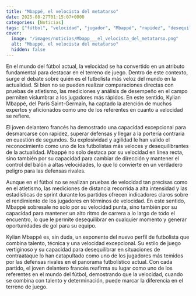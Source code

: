 ```yaml
---
title: "Mbappé, el velocista del metatarso"
date: 2025-08-27T01:15:07+0000
categories: [Noticias]
tags: ["fútbol", "velocidad", "jugador", "Mbappé", "rapidez", "desequilibrante", "rendimiento"]
cover:
  image: "/images/noticias/Mbapp___el_velocista_del_metatarso.png"
  alt: "Mbappé, el velocista del metatarso"
  hidden: false
---
```


En el mundo del fútbol actual, la velocidad se ha convertido en un atributo fundamental para destacar en el terreno de juego. Dentro de este contexto, surge el debate sobre quién es el futbolista más veloz del mundo en la actualidad. Si bien no se pueden realizar comparaciones directas con pruebas de atletismo, las mediciones y análisis de desempeño en el campo permiten vislumbrar a los jugadores más rápidos. En este sentido, Kylian Mbappé, del París Saint-Germain, ha captado la atención de muchos expertos y aficionados como uno de los referentes en cuanto a velocidad se refiere.

El joven delantero francés ha demostrado una capacidad excepcional para desmarcarse con rapidez, superar defensas y llegar a la portería contraria en cuestión de segundos. Su explosividad y agilidad le han valido el reconocimiento como uno de los futbolistas más veloces y desequilibrantes de la actualidad. Mbappé no solo destaca por su velocidad en línea recta, sino también por su capacidad para cambiar de dirección y mantener el control del balón a altas velocidades, lo que lo convierte en un verdadero peligro para las defensas rivales.

Aunque en el fútbol no se realizan pruebas de velocidad tan precisas como en el atletismo, las mediciones de distancia recorrida a alta intensidad y las estadísticas de sprint durante los partidos ofrecen indicadores claros sobre el rendimiento de los jugadores en términos de velocidad. En este sentido, Mbappé sobresale no solo por su velocidad punta, sino también por su capacidad para mantener un alto ritmo de carrera a lo largo de todo el encuentro, lo que le permite desequilibrar en cualquier momento y generar oportunidades de gol para su equipo.

Kylian Mbappé es, sin duda, un exponente del nuevo perfil de futbolista que combina talento, técnica y una velocidad excepcional. Su estilo de juego vertiginoso y su capacidad para desequilibrar en situaciones de contraataque lo han catapultado como uno de los jugadores más temidos por las defensas rivales en el panorama futbolístico actual. Con cada partido, el joven delantero francés reafirma su lugar como uno de los referentes en el mundo del fútbol, demostrando que la velocidad, cuando se combina con talento y determinación, puede marcar la diferencia en el terreno de juego.
